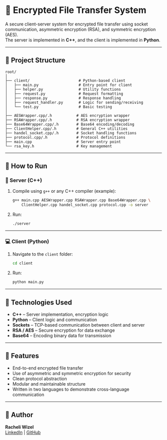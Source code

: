 # 🔐 Encrypted File Transfer System

A secure client-server system for encrypted file transfer using socket communication, asymmetric encryption (RSA), and symmetric encryption (AES).  
The server is implemented in **C++**, and the client is implemented in **Python**.

---

## 📁 Project Structure

```
root/
│
├── client/                      # Python-based client
│   ├── main.py                  # Entry point for client
│   ├── helper.py                # Utility functions
│   ├── request.py               # Request formatting
│   ├── response.py              # Response handling
│   ├── request_handler.py       # Logic for sending/receiving
│   └── test.py                  # Basic testing
│
├── AESWrapper.cpp/.h           # AES encryption wrapper
├── RSAWrapper.cpp/.h           # RSA encryption wrapper
├── Base64Wrapper.cpp/.h        # Base64 encoding/decoding
├── ClientHelper.cpp/.h         # General C++ utilities
├── handel_socket.cpp/.h        # Socket handling functions
├── protocol.cpp/.h             # Protocol definitions
├── main.cpp                    # Server entry point
└── rsa_key.h                   # Key management
```

---

## 🚀 How to Run

### 🔧 Server (C++)

1. Compile using `g++` or any C++ compiler (example):
   ```bash
   g++ main.cpp AESWrapper.cpp RSAWrapper.cpp Base64Wrapper.cpp \
       ClientHelper.cpp handel_socket.cpp protocol.cpp -o server
   ```

2. Run:
   ```bash
   ./server
   ```

---

### 💻 Client (Python)

1. Navigate to the `client` folder:
   ```bash
   cd client
   ```

2. Run:
   ```bash
   python main.py
   ```

---

## 🔐 Technologies Used

- **C++** – Server implementation, encryption logic
- **Python** – Client logic and communication
- **Sockets** – TCP-based communication between client and server
- **RSA / AES** – Secure encryption for data exchange
- **Base64** – Encoding binary data for transmission

---

## 📌 Features

- End-to-end encrypted file transfer
- Use of asymmetric and symmetric encryption for security
- Clean protocol abstraction
- Modular and maintainable structure
- Written in two languages to demonstrate cross-language communication

---

## 📎 Author

**Racheli Wizel**  
[LinkedIn](https://www.linkedin.com/in/racheli-wizel1) | [GitHub](https://github.com/RacheliWizel)
